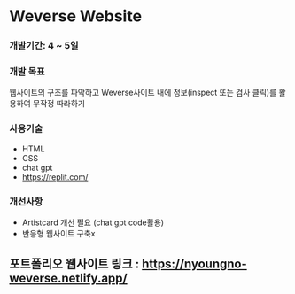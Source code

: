 #  Weverse Website

### 개발기간: 4 ~ 5일

### 개발 목표
웹사이트의 구조를 파악하고 Weverse사이트 내에 정보(inspect 또는 검사 클릭)를 활용하여 무작정 따라하기

### 사용기술
- HTML
- CSS
- chat gpt
- https://replit.com/

### 개선사항
- Artistcard 개선 필요 (chat gpt code활용)
- 반응형 웹사이트 구축x

## 포트폴리오 웹사이트 링크 : <https://nyoungno-weverse.netlify.app/>
